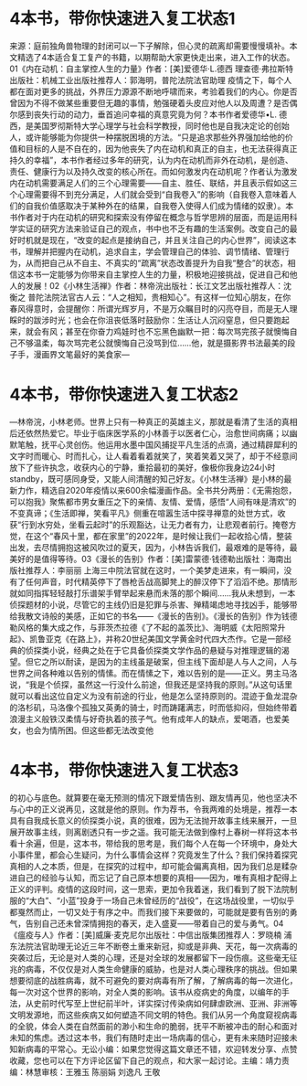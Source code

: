 # 4本书，带你快速进入复工状态1

来源：庭前独角兽物理的封闭可以一下子解除，但心灵的疏离却需要慢慢填补。本文精选了4本适合复工复产的书籍，以期帮助大家更快走出来，进入工作的状态。01《内在动机：自主掌控人生的力量》作者：[美]爱德华·L.德西  理查德·弗拉斯特出版社：机械工业出版社推荐人：郭海明，普陀法院法官助理     疫情之下，每个人都在面对更多的挑战，外界压力源源不断地呼啸而来，考验着我们的内心。你是否曾因为不得不做某些重要但无趣的事情，勉强硬着头皮应对他人以及周遭？是否偶尔感到丧失行动的动力，垂首追问幸福的真意究竟为何？本书作者爱德华•L. 德西，是美国罗彻斯特大学心理学与社会科学教授，同时他也是自我决定论的创始人，或许能够能为你提供一种摆脱困境的方法。“只是追求那些外界强加给他的价值和目标的人是不自在的，因为他丧失了内在动机和真正的自主，也无法获得真正持久的幸福”，本书作者经过多年的研究，认为内在动机而非外在动机，是创造、责任、健康行为以及持久改变的核心所在。而如何激发内在动机呢？作者认为激发内在动机需要满足人们的三个心理需要——自主、胜任、联结，并且表示假如这三个心理需要得不到充分满足，人们就会受到“自我卷入”的影响（自我卷入意味着人们的自我价值感取决于某种外在的结果，自我卷入使得人们成为情绪的奴隶）。本书作者对于内在动机的研究和探索没有停留在概念与哲学思辨的层面，而是运用科学实证的研究方法来验证自己的观点，书中也不乏有趣的生活案例。改变自己的最好时机就是现在，“改变的起点是接纳自己，并且关注自己的内心世界”，阅读这本书，理解并把握内在动机，追求自主，学会管理自己的体验、调节情绪、管理行为，从而把自己从不自主、不真实的“疏离”状态改善提升为自我“整合”的状态，相信这本书一定能够为你带来自主掌控人生的力量，积极地迎接挑战，促进自己和他人的发展！02《小林生活禅》作者：林帝浣出版社：长江文艺出版社推荐人：沈衡之 普陀法院法官古人云：“人之相知，贵相知心”。有这样一位知心朋友，在你春风得意时，会提醒你：所谓光辉岁月，不是万众瞩目时的闪亮夺目，而是无人理睬时的跋涉时光；也会在你沮丧低落时鼓励你：生活让人沉闷窒息，但只要跑起来，就会有风；甚至在你奋力鸡娃时也不忘黑色幽默一把：每次骂完孩子就懊悔自己不够温柔，每次骂完老公就懊悔自己没骂到位……他，就是摄影界书法最美的段子手，漫画界文笔最好的美食家—

# 4本书，带你快速进入复工状态2

—林帝浣，小林老师。世界上只有一种真正的英雄主义，那就是看清了生活的真相后还依然热爱它。毕业于临床医学系的小林善于以医者仁心，治愈世间病痛；以幽默笔触，抚平心灵创伤。他运用水墨中国风捕捉平凡生活的点滴，通过精辟犀利的文字时而暖心、时而扎心，让人看着看着就笑了，笑着笑着又哭了，却于不经意间放下了些许执念，收获内心的宁静，重拾最初的美好，像极你我身边24小时standby，既可感同身受，又能人间清醒的知己好友。《小林生活禅》是小林的最新力作，精选自2020年疫情以来600余幅漫画作品。全书共分两册：《无需抱怨，可以抱我》聚焦都市男女重压之下的亲情、友情、爱情，感悟“人间有味是清欢”的不变真谛；《生活即禅，笑看平凡》侧重在喧嚣生活中探寻禅意的处世方式，收获“行到水穷处，坐看云起时”的乐观豁达，让无力者有力，让悲观者前行。掩卷方觉，在这个“春风十里，都在家里”的2022年，是时候让我们一起收拾心情，整装出发，去尽情拥抱这被风吹过的夏天，因为，小林告诉我们，最艰难的是等待，最美好的是值得等待。03《漫长的告别》作者：[美]雷蒙德·钱德勒出版社：海南出版社推荐人：李丽丽  上海三中院法官就在这时，一个美梦走进来，有一瞬间，没有了任何声音，时代精英停下了唇枪舌战高脚凳上的醉汉停下了滔滔不绝。那情形就如同指挥轻轻敲打乐谱架手臂举起来悬而未落的那个瞬间……我从未想到，一本侦探题材的小说，尽管它的主线仍旧是犯罪与杀害、殚精竭虑地寻找凶手，能够带给我散文诗般的美感，正如它的书名——《漫长的告别》。《漫长的告别》作为钱德勒风格的集大成之作，与菲茨杰拉德《了不起的盖茨比》、海明威《太阳照常升起》、凯鲁亚克《在路上》，并称20世纪美国文学黄金时代四大杰作。它是一部经典的侦探类小说，经典之处在于它具备侦探类文学作品的悬疑与对推理逻辑的渴望。但它之所以耐读，是因为的主线虽是破案，但主线下面却是人与人之间，人与世界之间各种难以告别的情愫。而在情愫之下，难以告别的是——正义。男主马洛说，“我是个侦探，虽然这一行没什么前途，但我还是坚持我的原则。”从这句话里就可以看出这位自定义为没有前途的行业，他是怎么坚持原则的。混迹于鱼龙混杂的洛杉矶，马洛像个孤独又英勇的骑士，时而踌躇满志，时而低抑闷，但始终带着浪漫主义般铁汉柔情与好奇执着的孩子气。他有成年人的缺点，爱喝酒，也爱美女，也会为情所困。但这些都无法改变他

# 4本书，带你快速进入复工状态3

的初心与底色。就算要在毫无预测的情况下跟爱情告别、跟友情再见，他也坚决不与心中的正义说再见，这就是他的原则。作为荐书，令我两难的处境是，推荐一本具有自我成长意义的侦探类小说，真的很难，因为无法抛开故事主线来展开，一旦展开故事主线，则离剧透只有一步之遥。我可能无法做到像村上春树一样将这本书看十余遍，但是，这本书，带给我的思考是，我们每个人在每一个环境中，身处大小事件里，都会心生疑问，为什么事情会这样？究竟发生了什么？我们保持着探究真相的人之本质，但是，在探究的过程中，却可能会偏离真相，因为我们总是糅杂进自己的经验与认知，而忘记了自己原本想要的真相——因为，唯有真相才配得上正义的评判。疫情的这段时间，这一思索，更加令我着迷，我们看到了脱下法院制服的“大白”、“小蓝”投身于一场自己未曾经历的“战役”，在这场战役里，一切似乎都戛然而止，一切又处于有序之中。而我们接下来要做的，可能就是要有告别的勇气，告别自己还未曾深情拥抱的春天，走入盛夏——带着自己的爱与勇气。04《瘟疫与人》作者：[美]威廉·麦克尼尔出版社：中信出版集团推荐人：罗晓楠  浦东法院法官助理无论近三年不断卷土重来新冠，抑或是非典、天花，每一次病毒的突袭过后，无论是对人类的心理，还是对全球的发展都留下一段伤痕。这些毫无征兆的病毒，不仅仅是对人类生命健康的威胁，也是对人类心理秩序的挑战。但如果想要彻底的战胜病毒，就不可避免的要对病毒有所了解，了解病毒的每一次进化，每一次对这个世界的影响，对全人类的影响。该书从疫病史的角度，以编年的手法，从史前时代写至上世纪前半叶，详实探讨传染病如何肆虐欧洲、亚洲、非洲等文明发源地，而这些疾病又如何塑造不同文明的特色。我们从另一个角度窥视病毒的全貌，体会人类在自然面前的渺小和生命的脆弱，抚平不断被冲击的耐心和面对未知的焦虑。透过这本书，我们有随时走出一场病毒的信心，更有未来随时迎接未知新病毒的平常心。无讼小编：如果您觉得这篇文章还不错，欢迎转发分享、点赞收藏，您也可以在下方评论区留下自己的观点，和大家一起讨论。主编：靖力责编：林慧审核：王雅玉 陈丽娟 刘逸凡 王敬

